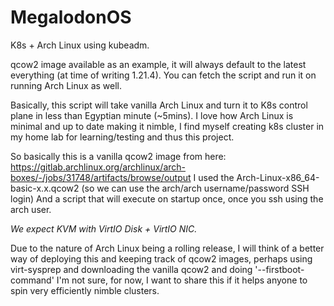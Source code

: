 # MegalodonOS

K8s + Arch Linux using kubeadm.

qcow2 image available as an example, it will always default to the latest everything (at time of writing 1.21.4). You can fetch the script and run it on running Arch Linux as well.

Basically, this script will take vanilla Arch Linux and turn it to K8s control plane in less than Egyptian minute (~5mins). I love how Arch Linux is minimal and up to date making it nimble, I find myself creating k8s cluster in my home lab for learning/testing and thus this project.

So basically this is a vanilla qcow2 image from here:
https://gitlab.archlinux.org/archlinux/arch-boxes/-/jobs/31748/artifacts/browse/output
I used the  Arch-Linux-x86_64-basic-x.x.qcow2 (so we can use the arch/arch username/password SSH login)
And a script that will execute on startup once, once you ssh using the arch user.

*We expect KVM with VirtIO Disk + VirtIO NIC.*

Due to the nature of Arch Linux being a rolling release, I will think of a better way of deploying this and keeping track of qcow2 images, perhaps using
virt-sysprep and downloading the vanilla qcow2 and doing '--firstboot-command' I'm not sure, for now, I want to share this if it helps anyone to spin very efficiently nimble clusters.
